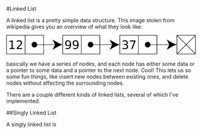 #Linked List

A linked list is a pretty simple data structure. This image stolen from
wikipedia gives you an overview of what they look like:

![](images/singly_linked_list.svg)

basically we have a series of nodes, and each node has either some data or
a pointer to some data and a pointer to the next node. Cool! This lets us so
some fun things, like insert new nodes between existing ones, and delete nodes
without affecting the surrounding nodes.

There are a couple different kinds of linked lists, several of which I've
implemented.

##Singly Linked List

A singly linked list is 

